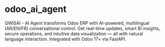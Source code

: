 # odoo_ai_agent
QWISAI - AI Agent transforms Odoo ERP with AI-powered, multilingual (AR/EN/FR) conversational control. Get real-time updates, smart BI insights, secure operations, and intuitive data visualization — all with natural language interaction. Integrated with Odoo 17+ via FastAPI.
